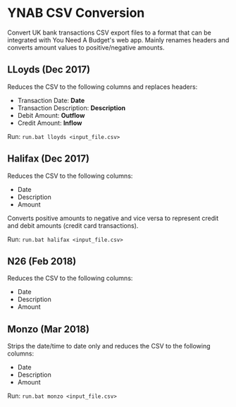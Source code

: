 # YNAB CSV Conversion

Convert UK bank transactions CSV export files to a format that can be 
integrated with You Need A Budget's web app. Mainly renames headers and converts
amount values to positive/negative amounts.

## LLoyds (Dec 2017)

Reduces the CSV to the following columns and replaces headers:
* Transaction Date: **Date**
* Transaction Description: **Description**
* Debit Amount: **Outflow**
* Credit Amount: **Inflow**

Run: `run.bat lloyds <input_file.csv>`

## Halifax (Dec 2017)

Reduces the CSV to the following columns:
* Date
* Description
* Amount

Converts positive amounts to negative and vice versa to represent credit
and debit amounts (credit card transactions).

Run: `run.bat halifax <input_file.csv>`

## N26 (Feb 2018)

Reduces the CSV to the following columns:
* Date
* Description
* Amount

## Monzo (Mar 2018)

Strips the date/time to date only and reduces the CSV to the following columns:
* Date
* Description
* Amount

Run: `run.bat monzo <input_file.csv>`